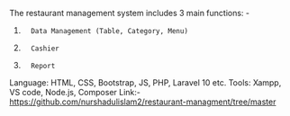The restaurant management system includes 3 main functions: -
1.       Data Management (Table, Category, Menu)
2.       Cashier
3.       Report
Language: HTML, CSS, Bootstrap, JS, PHP, Laravel 10 etc.
Tools: Xampp, VS code, Node.js, Composer
Link:- https://github.com/nurshadulislam2/restaurant-managment/tree/master
